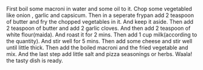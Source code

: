 First boil some macroni in water and some oil to it.
Chop some vegetabled like onion , garlic and capsicum.
Then in a seperate frypan add  2 teaspoon of butter and fry the chopped vegetables in it.
And keep it aside.
Then add  2 teaspoon of butter and add 2 garlic cloves.
And then add 2 teaspoon of white flour(maida).
And roast it for 2 mins.
Then add 1 cup milk(according to the quantity).
And stir well for 5 mins.
Then add some cheese and stir well until little thick.
Then add the boiled macroni and the fried vegetable and mix.
And the last step add little salt and pizza seasonings or herbs.
Waala! the tasty dish is ready.